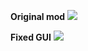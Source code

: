 **Original mod**
![](https://i.imgur.com/5esIJS6.png)

**Fixed GUI**
![](https://i.imgur.com/qv71P6W.png)
